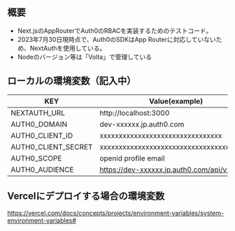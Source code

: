 
## 概要
- Next.jsのAppRouterでAuth0のRBACを実装するためのテストコード。
- 2023年7月30日現時点で、Auth0のSDKはApp Routerに対応していないため、NextAuthを使用している。
- Nodeのバージョン等は「Volta」で管理している

## ローカルの環境変数（記入中）
| KEY                 | Value(example)                           |
|---------------------|------------------------------------------|
| NEXTAUTH_URL        | http://localhost:3000                    |
| AUTH0_DOMAIN        | dev-xxxxxx.jp.auth0.com                  |
| AUTH0_CLIENT_ID     | xxxxxxxxxxxxxxxxxxxxxxxxxxxxxxxx         |
| AUTH0_CLIENT_SECRET | xxxxxxxxxxxxxxxxxxxxxxxxxxxxxxxxxxxxxxxx |
| AUTH0_SCOPE         | openid profile email                     |
| AUTH0_AUDIENCE      | https://dev-xxxxxx.jp.auth0.com/api/v2/  |


##  Vercelにデプロイする場合の環境変数
https://vercel.com/docs/concepts/projects/environment-variables/system-environment-variables#